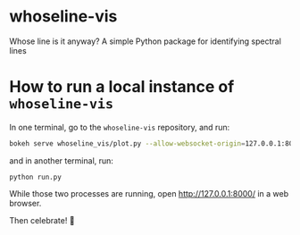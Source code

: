 # whoseline-vis

Whose line is it anyway? A simple Python package for identifying spectral lines

# How to run a local instance of `whoseline-vis`
In one terminal, go to the `whoseline-vis` repository, and run:
```bash
bokeh serve whoseline_vis/plot.py --allow-websocket-origin=127.0.0.1:8000
```
and in another terminal, run: 
```bokeh
python run.py
```
While those two processes are running, open http://127.0.0.1:8000/ in a web browser. 

Then celebrate! 💃
